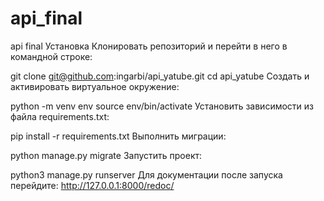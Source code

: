 # api_final
api final
Установка
Клонировать репозиторий и перейти в него в командной строке:

git clone git@github.com:ingarbi/api_yatube.git
cd api_yatube
Cоздать и активировать виртуальное окружение:

python -m venv env
source env/bin/activate
Установить зависимости из файла requirements.txt:

pip install -r requirements.txt
Выполнить миграции:

python manage.py migrate
Запустить проект:

python3 manage.py runserver
Для документации после запуска перейдите: http://127.0.0.1:8000/redoc/
